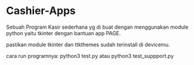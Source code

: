 # Cashier-Apps

Sebuah Program Kasir sederhana yg di buat dengan menggunakan module python yaitu tkinter dengan bantuan app PAGE.


pastikan module tkinter dan ttkthemes sudah terinstall di devicemu.

cara run programnya:
	python3 test.py
	atau
	python3 test_suppport.py
